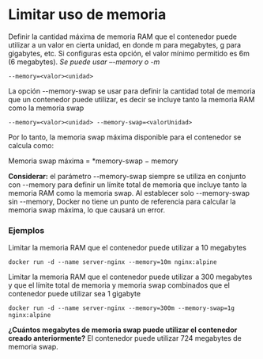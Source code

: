 # Limitar uso de memoria
Definir la cantidad máxima de memoria RAM que el contenedor puede utilizar a un valor en cierta unidad, en donde m para megabytes, g para gigabytes, etc.
Si configuras esta opción, el valor mínimo permitido es 6m (6 megabytes).
_Se puede usar –-memory o -m_
```
--memory=<valor><unidad>
```
La opción --memory-swap se usar para definir la cantidad total de memoria que un contenedor puede utilizar, es decir se incluye tanto la memoria RAM como la memoria swap
```
--memory=<valor><unidad> --memory-swap=<valorUnidad>
```
Por lo tanto, la memoria swap máxima disponible para el contenedor se calcula como:

Memoria swap máxima = *memory-swap − memory

**Considerar:** el parámetro --memory-swap siempre se utiliza en conjunto con --memory para definir un límite total de memoria que incluye tanto la memoria RAM como la memoria swap. Al establecer solo --memory-swap sin --memory, Docker no tiene un punto de referencia para calcular la memoria swap máxima, lo que causará un error.

### Ejemplos
Limitar la memoria RAM que el contenedor puede utilizar a 10 megabytes
```
docker run -d --name server-nginx --memory=10m nginx:alpine
```

Limitar la memoria RAM que el contenedor puede utilizar a 300 megabytes y que el límite total de memoria y memoria swap combinados que el contenedor puede utilizar sea 1 gigabyte
```
docker run -d --name server-nginx --memory=300m --memory-swap=1g nginx:alpine
```
**¿Cuántos megabytes de memoria swap puede utilizar el contenedor creado anteriormente?**
El contenedor puede utilizar 724 megabytes de memoria swap.
